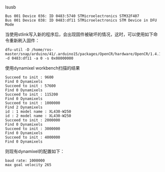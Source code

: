 lsusb

```
Bus 001 Device 036: ID 0483:5740 STMicroelectronics STM32F407
Bus 001 Device 038: ID 0483:df11 STMicroelectronics STM Device in DFU Mode
```

当使用stlink写入新的程序后，会出现固件被破坏的情况，这时，可以使用如下命令重新刷入固件：

```
dfu-util -D /home/ros-master/snap/arduino/41/.arduino15/packages/OpenCR/hardware/OpenCR/1.4.15/bootloaders/opencr_boot.bin -d 0483:df11 -a 0 -s 0x08000000
```

使用dynamixel workbench扫描的结果

```
Succeed to init : 9600
Find 0 Dynamixels
Succeed to init : 57600
Find 0 Dynamixels
Succeed to init : 115200
Find 0 Dynamixels
Succeed to init : 1000000
Find 2 Dynamixels
id : 1 model name : XL430-W250
id : 2 model name : XL430-W250
Succeed to init : 2000000
Find 0 Dynamixels
Succeed to init : 3000000
Find 0 Dynamixels
Succeed to init : 4000000
Find 0 Dynamixels
```

则现有dynamixel的配置如下：

```
baud rate: 1000000
max goal velocity 265

```